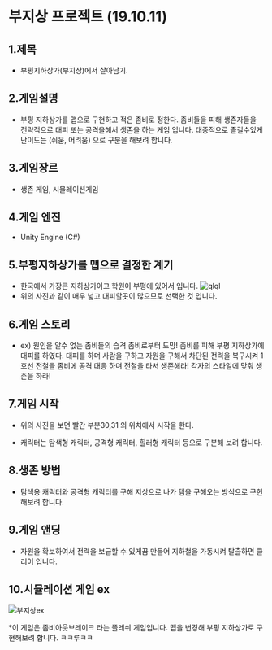 부지상 프로젝트 (19.10.11)
===
1.제목
---
* 부평지하상가(부지상)에서 살아남기.

2.게임설명
---
* 부평 지하상가를 맵으로 구현하고 적은 좀비로 정한다. 좀비들을 피해 생존자들을 전략적으로 대피 또는 공격을해서 생존을 하는 게임 입니다.
대중적으로 즐길수있게 난이도는 (쉬움, 어려움) 으로 구분을 해보려 합니다. 

3.게임장르
---
* 생존 게임, 시뮬레이션게임

4.게임 엔진
---
* Unity Engine (C#) 

5.부평지하상가를 맵으로 결정한 계기
---
* 한국에서 가장큰 지하상가이고 학원이 부평에 있어서 입니다.
![qlql](https://user-images.githubusercontent.com/54255813/66633626-33a79f80-ec46-11e9-8240-be5ef8e99d57.png)
* 위의 사진과 같이 매우 넓고 대피할곳이 많으므로 선택한 것 입니다.

6.게임 스토리
---
* ex) 원인을 알수 없는 좀비들의 습격 좀비로부터 도망! 좀비를 피해 부평 지하상가에 대피를 하였다. 대피를 하며 사람을 구하고 자원을 구해서 차단된 전력을 복구시켜 1호선 전철을 좀비에 공격 대응 하며 전철을 타서 생존해라! 각자의 스타일에 맞춰 생존을 하라!

7.게임 시작
---
* 위의 사진을 보면 빨간 부분30,31 의 위치에서 시작을 한다.

* 캐릭터는 탐색형 캐릭터, 공격형 캐릭터, 힐러형 캐릭터 등으로 구분해 보려 합니다. 

8.생존 방법
---
* 탐색용 캐릭터와 공격형 캐릭터를 구해 지상으로 나가 템을 구해오는 방식으로 구현 해보려 합니다. 

9.게임 앤딩
---
* 자원을 확보하여서 전력을 보급할 수 있게끔 만들어 지하철을 가동시켜 탈출하면 클리어 입니다.

10.시뮬레이션 게임 ex
---
![부지상ex](https://user-images.githubusercontent.com/54255813/66635681-adda2300-ec4a-11e9-9b51-241d0f7c9cf1.PNG)

*이 게임은 좀비아웃브레이크 라는 플레쉬 게임입니다. 맵을 변경해 부평 지하상가로 구현해보려 합니다.
ㅋㅋ루ㅋㅋ
